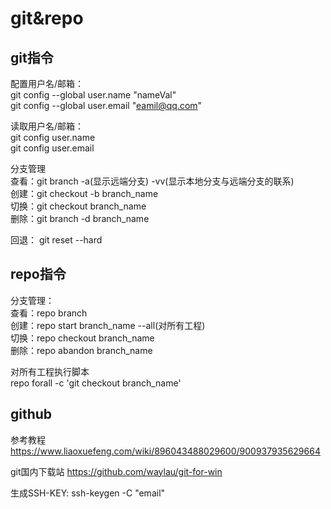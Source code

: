 # git&repo    

## git指令  

配置用户名/邮箱：  
git config --global user.name "nameVal"  
git config --global user.email "eamil@qq.com"  

读取用户名/邮箱：  
git config user.name  
git config user.email  

分支管理    
查看：git branch -a(显示远端分支) -vv(显示本地分支与远端分支的联系)   
创建：git checkout -b branch_name   
切换：git checkout branch_name  
删除：git branch -d branch_name 

回退：
git reset --hard <commit id>

## repo指令
分支管理：  
查看：repo branch   
创建：repo start branch_name --all(对所有工程)  
切换：repo checkout branch_name  
删除：repo abandon branch_name  

对所有工程执行脚本  
repo forall -c 'git checkout branch_name'  

## github  
参考教程 <https://www.liaoxuefeng.com/wiki/896043488029600/900937935629664>

git国内下载站 <https://github.com/waylau/git-for-win>

生成SSH-KEY: ssh-keygen -C "email"


